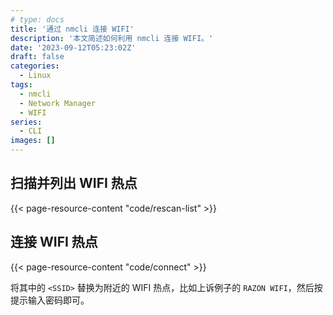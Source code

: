 ```yaml
---
# type: docs
title: '通过 nmcli 连接 WIFI'
description: '本文简述如何利用 nmcli 连接 WIFI。'
date: '2023-09-12T05:23:02Z'
draft: false
categories:
  - Linux
tags:
  - nmcli
  - Network Manager
  - WIFI
series:
  - CLI
images: []
---
```


## 扫描并列出 WIFI 热点

{{< page-resource-content "code/rescan-list" >}}

## 连接 WIFI 热点

{{< page-resource-content "code/connect" >}}

将其中的 `<SSID>` 替换为附近的 WIFI 热点，比如上诉例子的 `RAZON WIFI`，然后按提示输入密码即可。
